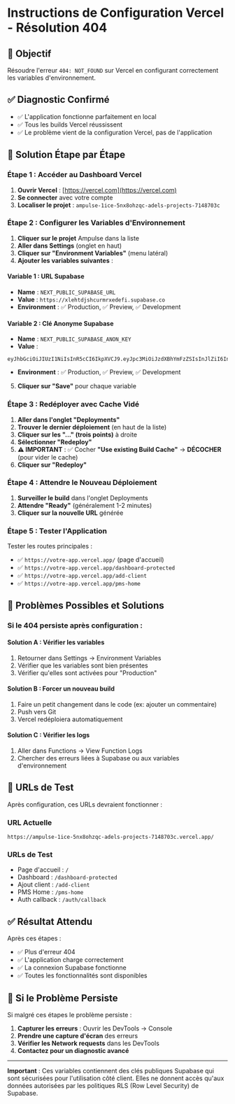 # Instructions de Configuration Vercel - Résolution 404

## 🎯 Objectif
Résoudre l'erreur `404: NOT_FOUND` sur Vercel en configurant correctement les variables d'environnement.

## ✅ Diagnostic Confirmé
- ✅ L'application fonctionne parfaitement en local
- ✅ Tous les builds Vercel réussissent
- ✅ Le problème vient de la configuration Vercel, pas de l'application

## 🔧 Solution Étape par Étape

### Étape 1 : Accéder au Dashboard Vercel

1. **Ouvrir Vercel** : [https://vercel.com](https://vercel.com)
2. **Se connecter** avec votre compte
3. **Localiser le projet** : `ampulse-1ice-5nx8ohzqc-adels-projects-7148703c`

### Étape 2 : Configurer les Variables d'Environnement

1. **Cliquer sur le projet** Ampulse dans la liste
2. **Aller dans Settings** (onglet en haut)
3. **Cliquer sur "Environment Variables"** (menu latéral)
4. **Ajouter les variables suivantes** :

#### Variable 1 : URL Supabase
- **Name** : `NEXT_PUBLIC_SUPABASE_URL`
- **Value** : `https://xlehtdjshcurmrxedefi.supabase.co`
- **Environment** : ✅ Production, ✅ Preview, ✅ Development

#### Variable 2 : Clé Anonyme Supabase
- **Name** : `NEXT_PUBLIC_SUPABASE_ANON_KEY`
- **Value** : 
```
eyJhbGciOiJIUzI1NiIsInR5cCI6IkpXVCJ9.eyJpc3MiOiJzdXBhYmFzZSIsInJlZiI6InhsZWh0ZGpzaGN1cm1yeGVkZWZpIiwicm9sZSI6ImFub24iLCJpYXQiOjE3MzU5MzY4MTYsImV4cCI6MjA1MTUxMjgxNn0.VHfSyZOvJEZ8_9Qm6fEU0CbKVtJmOvFx3oAp5zy6qEg
```
- **Environment** : ✅ Production, ✅ Preview, ✅ Development

5. **Cliquer sur "Save"** pour chaque variable

### Étape 3 : Redéployer avec Cache Vidé

1. **Aller dans l'onglet "Deployments"**
2. **Trouver le dernier déploiement** (en haut de la liste)
3. **Cliquer sur les "..." (trois points)** à droite
4. **Sélectionner "Redeploy"**
5. **⚠️ IMPORTANT** : ✅ Cocher **"Use existing Build Cache"** → **DÉCOCHER** (pour vider le cache)
6. **Cliquer sur "Redeploy"**

### Étape 4 : Attendre le Nouveau Déploiement

1. **Surveiller le build** dans l'onglet Deployments
2. **Attendre "Ready"** (généralement 1-2 minutes)
3. **Cliquer sur la nouvelle URL** générée

### Étape 5 : Tester l'Application

Tester les routes principales :
- ✅ `https://votre-app.vercel.app/` (page d'accueil)
- ✅ `https://votre-app.vercel.app/dashboard-protected`
- ✅ `https://votre-app.vercel.app/add-client`
- ✅ `https://votre-app.vercel.app/pms-home`

## 🚨 Problèmes Possibles et Solutions

### Si le 404 persiste après configuration :

#### Solution A : Vérifier les variables
1. Retourner dans Settings → Environment Variables
2. Vérifier que les variables sont bien présentes
3. Vérifier qu'elles sont activées pour "Production"

#### Solution B : Forcer un nouveau build
1. Faire un petit changement dans le code (ex: ajouter un commentaire)
2. Push vers Git
3. Vercel redéploiera automatiquement

#### Solution C : Vérifier les logs
1. Aller dans Functions → View Function Logs
2. Chercher des erreurs liées à Supabase ou aux variables d'environnement

## 📱 URLs de Test

Après configuration, ces URLs devraient fonctionner :

### URL Actuelle
```
https://ampulse-1ice-5nx8ohzqc-adels-projects-7148703c.vercel.app/
```

### URLs de Test
- Page d'accueil : `/`
- Dashboard : `/dashboard-protected`
- Ajout client : `/add-client`
- PMS Home : `/pms-home`
- Auth callback : `/auth/callback`

## ✅ Résultat Attendu

Après ces étapes :
- ✅ Plus d'erreur 404
- ✅ L'application charge correctement
- ✅ La connexion Supabase fonctionne
- ✅ Toutes les fonctionnalités sont disponibles

## 🔄 Si le Problème Persiste

Si malgré ces étapes le problème persiste :

1. **Capturer les erreurs** : Ouvrir les DevTools → Console
2. **Prendre une capture d'écran** des erreurs
3. **Vérifier les Network requests** dans les DevTools
4. **Contactez pour un diagnostic avancé**

---

**Important** : Ces variables contiennent des clés publiques Supabase qui sont sécurisées pour l'utilisation côté client. Elles ne donnent accès qu'aux données autorisées par les politiques RLS (Row Level Security) de Supabase. 